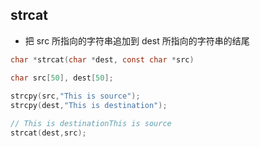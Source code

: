 <!--
 * @Description: 
 * @Version: 1.0
 * @Author: DaLao
 * @Email: dalao_li@163.com
 * @Date: 2021-11-28 12:47:56
 * @LastEditors: DaLao
 * @LastEditTime: 2022-01-09 21:38:12
-->

## strcat

- 把 src 所指向的字符串追加到 dest 所指向的字符串的结尾
```c
char *strcat(char *dest, const char *src)
```

```c
char src[50], dest[50];
 
strcpy(src,"This is source");
strcpy(dest,"This is destination");

// This is destinationThis is source
strcat(dest,src);
```